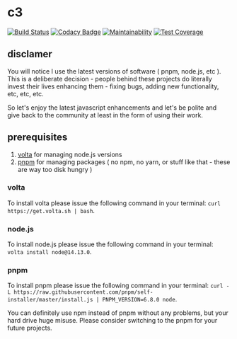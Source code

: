 # c3

[![Build Status](https://travis-ci.com/Dmitry-N-Medvedev/c3.svg?branch=main)](https://travis-ci.com/Dmitry-N-Medvedev/c3)
[![Codacy Badge](https://api.codacy.com/project/badge/Grade/97b3e89172da45159552214c0a5f6510)](https://app.codacy.com/gh/Dmitry-N-Medvedev/c3?utm_source=github.com&utm_medium=referral&utm_content=Dmitry-N-Medvedev/c3&utm_campaign=Badge_Grade)
[![Maintainability](https://api.codeclimate.com/v1/badges/b2620e58080d48880a87/maintainability)](https://codeclimate.com/github/Dmitry-N-Medvedev/c3/maintainability)
[![Test Coverage](https://api.codeclimate.com/v1/badges/b2620e58080d48880a87/test_coverage)](https://codeclimate.com/github/Dmitry-N-Medvedev/c3/test_coverage)

## disclamer

You will notice I use the latest versions of software ( pnpm, node.js, etc ). This is a deliberate decision - people behind these projects
do literally invest their lives enhancing them - fixing bugs, adding new functionality, etc, etc, etc.

So let's enjoy the latest javascript enhancements and let's be polite and give back to the community at least in the form of using their work.

## prerequisites

1. [volta](https://volta.sh/) for managing node.js versions
2. [pnpm](https://pnpm.js.org/) for managing packages ( no npm, no yarn, or stuff like that - these are way too disk hungry )

### volta

To install volta please issue the following command in your terminal: `curl https://get.volta.sh | bash`.

### node.js

To install node.js please issue the following command in your terminal: `volta install node@14.13.0`.

### pnpm

To install pnpm please issue the following command in your terminal: `curl -L https://raw.githubusercontent.com/pnpm/self-installer/master/install.js | PNPM_VERSION=6.8.0 node`.

You can definitely use npm instead of pnpm without any problems, but your hard drive huge misuse. Please consider switching to the pnpm for your future projects.

